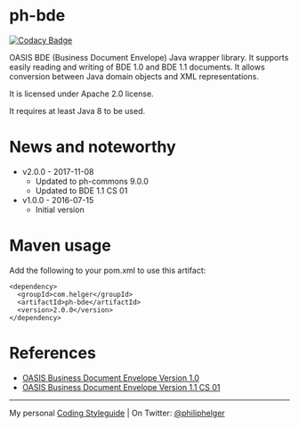 # ph-bde

[![Codacy Badge](https://api.codacy.com/project/badge/Grade/7b6deab23df3422fba492a85ecb72720)](https://www.codacy.com/app/philip/ph-bde?utm_source=github.com&utm_medium=referral&utm_content=phax/ph-bde&utm_campaign=badger)

OASIS BDE (Business Document Envelope) Java wrapper library.
It supports easily reading and writing of BDE 1.0 and BDE 1.1 documents.
It allows conversion between Java domain objects and XML representations.

It is licensed under Apache 2.0 license.

It requires at least Java 8 to be used.

# News and noteworthy
* v2.0.0 - 2017-11-08
  * Updated to ph-commons 9.0.0
  * Updated to BDE 1.1 CS 01
* v1.0.0 - 2016-07-15
  * Initial version

# Maven usage
Add the following to your pom.xml to use this artifact:
```
<dependency>
  <groupId>com.helger</groupId>
  <artifactId>ph-bde</artifactId>
  <version>2.0.0</version>
</dependency>
```

# References

  * [OASIS Business Document Envelope Version 1.0](http://docs.oasis-open.org/bdxr/bdx-bde/v1.0/cs01/bdx-bde-v1.0-cs01.html)
  * [OASIS Business Document Envelope Version 1.1 CS 01](http://docs.oasis-open.org/bdxr/bdx-bde/v1.1/bdx-bde-v1.1.html)

---

My personal [Coding Styleguide](https://github.com/phax/meta/blob/master/CodeingStyleguide.md) |
On Twitter: <a href="https://twitter.com/philiphelger">@philiphelger</a>
